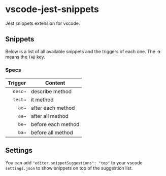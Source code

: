 # vscode-jest-snippets
Jest snippets extension for vscode.

## Snippets

Below is a list of all available snippets and the triggers of each one. The **→** means the `TAB` key.

### Specs
| Trigger      | Content |
| -------:     | ------- |
| `desc→`      | describe method |
| `test→`      | it method |
| `ae→`        | after each method |
| `aa→`        | after all method |
| `be→`        | before each method |
| `ba→`        | before all method |

## Settings

You can add `"editor.snippetSuggestions": "top"` to your vscode `settings.json` to show snippets on top of the suggestion list.
